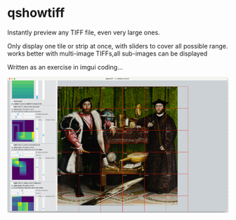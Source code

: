 # qshowtiff
 Instantly preview any TIFF file, even very large ones.

Only display one tile or strip at once, with sliders to cover all possible range.
works better with multi-image TIFFs,all sub-images can be displayed 

Written as an exercise in imgui coding...


![qshowtiff inspecting a pyramidal TIFF  ](images/qshowtiff_ambassadors.png)
